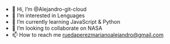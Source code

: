 - 👋 Hi, I’m @Alejandro-git-cloud
- 👀 I’m interested in Lenguages
- 🌱 I’m currently learning JavaScript & Python
- 💞️ I’m looking to collaborate on NASA
- 📫 How to reach me ruedaperezmarianoalejandro@gmail.com

<!---
Alejandro-git-cloud/Alejandro-git-cloud is a ✨ special ✨ repository because its `README.md` (this file) appears on your GitHub profile.
You can click the Preview link to take a look at your changes.
--->
